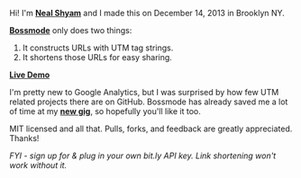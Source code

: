 Hi! I'm **[Neal Shyam](http://neal.rs)** and I made this on December 14, 2013 in Brooklyn NY.

**[Bossmode](http://nealshyam.com/utm)** only does two things: 

1. It constructs URLs with UTM tag strings.
2. It shortens those URLs for easy sharing.


**[Live Demo](http://nealrs.github.io/UTM-Bossmode/)**

I'm pretty new to Google Analytics, but I was surprised by how few UTM related projects there are on GitHub. Bossmode has already saved me a lot of time at my **[new gig](http://www.challengepost.com)**, so hopefully you'll like it too.

MIT licensed and all that. Pulls, forks, and feedback are greatly appreciated. Thanks!
  
*FYI - sign up for & plug in your own bit.ly API key. Link shortening won't work without it.*
